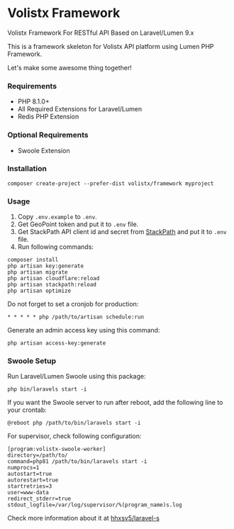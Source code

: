 # Volistx Framework
Volistx Framework For RESTful API Based on Laravel/Lumen 9.x

This is a framework skeleton for Volistx API platform using Lumen PHP Framework.

Let's make some awesome thing together!

### Requirements
- PHP 8.1.0+
- All Required Extensions for Laravel/Lumen
- Redis PHP Extension 

### Optional Requirements
- Swoole Extension

### Installation
```
composer create-project --prefer-dist volistx/framework myproject
```

### Usage
1. Copy `.env.example` to `.env`.
2. Get GeoPoint token and put it to `.env` file.
3. Get StackPath API client id and secret from [StackPath](https://control.stackpath.com/account/api-management) and put it to `.env` file.
4. Run following commands:

```
composer install
php artisan key:generate
php artisan migrate
php artisan cloudflare:reload
php artisan stackpath:reload
php artisan optimize
```

Do not forget to set a cronjob for production:
```
* * * * * php /path/to/artisan schedule:run
```

Generate an admin access key using this command:
```
php artisan access-key:generate
```

### Swoole Setup
Run Laravel/Lumen Swoole using this package:
```
php bin/laravels start -i
```

If you want the Swoole server to run after reboot, add the following line to your crontab:
```
@reboot php /path/to/bin/laravels start -i
```

For supervisor, check following configuration:
```
[program:volistx-swoole-worker]
directory=/path/to/
command=php81 /path/to/bin/laravels start -i
numprocs=1
autostart=true
autorestart=true
startretries=3
user=www-data
redirect_stderr=true
stdout_logfile=/var/log/supervisor/%(program_name)s.log
```

Check more information about it at [hhxsv5/laravel-s](https://github.com/hhxsv5/laravel-s)
